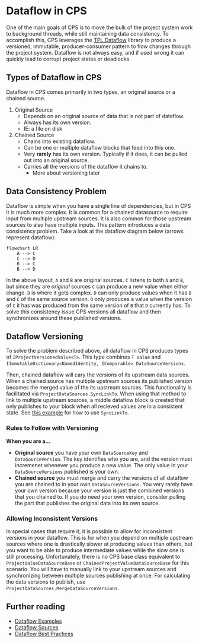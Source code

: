 # Dataflow in CPS

One of the main goals of CPS is to move the bulk of the project system work to background threads,
while still maintaining data consistency. To accomplish this, CPS leverages the [TPL.Dataflow](https://learn.microsoft.com/dotnet/standard/parallel-programming/dataflow-task-parallel-library)
library to produce a versioned, immutable, producer-consumer pattern to flow changes through the
project system. Dataflow is not always easy, and if used wrong it can quickly lead to corrupt
project states or deadlocks.

## Types of Dataflow in CPS

Dataflow in CPS comes primarily in two types, an original source or a chained source.

1. Original Source
   * Depends on an original source of data that is not part of dataflow.
   * Always has its own version.
   * IE: a file on disk
2. Chained Source
   * Chains into existing dataflow.
   * Can be one or multiple dataflow blocks that feed into this one.
   * Very __rarely__ has its own version. Typically if it does, it can
     be pulled out into an original source.
   * Carries all the versions of the dataflow it chains to.
     * More about versioning later

## Data Consistency Problem

Dataflow is simple when you have a single line of dependencies, but in CPS it is much more complex.
It is common for a chained datasource to require input from multiple upstream sources. It is also
common for those upstream sources to also have multiple inputs. This pattern introduces a data
consistency problem. Take a look at the dataflow diagram below (arrows represent dataflow):

```mermaid
flowchart LR
    A --> C
    C --> D
    B --> C
    B --> D
```

In the above layout, `A` and `B` are original sources. `C` listens to both `A` and `B`, but since
they are _original_ sources `C` can produce a new value when either change. `D` is where it gets
complex. `D` can only produce values when it has `B` and `C` of the same source version. `D` only
produces a value when the version of `C` it has was produced from the same version of `B` that
`D` currently has. To solve this consistency issue CPS versions all dataflow and then synchronizes
around these published versions.

## Dataflow Versioning

To solve the problem described above, all dataflow in CPS produces types of `IProjectVersionedValue<T>`.
This type combines `T Value` and `IImmutableDictionary<NamedIdentity, IComparable> DataSourceVersions`.

Then, chained dataflow will cary the versions of its upstream data sources. When a chained source has
multiple upstream sources its published version becomes the merged value of the its upstream sources.
This functionality is facilitated via `ProjectDataSources.SyncLinkTo`. When using that method to link
to multiple upstream sources, a middle dataflow block is created that only publishes to your block when
all recieved values are in a consistent state. See [this example](../extensibility/dataflow_example.md#chained-data-source-multiple-sources)
for how to use `SyncLinkTo`.

### Rules to Follow with Versioning

__When you are a...__
* __Original source__ you have your own `DataSourceKey` and `DataSourceVersion`. The key
  identifies who you are, and the version must incremenet whenever you produce a new value.
  The only value in your `DataSourceVersions` published is your own.
* __Chained source__ you must merge and carry the versions of all dataflow you are chained
  to in your own `DataSourceVersions`. You very rarely have your own version because your
  version is just the combined versions that you chained to. If you do need your own version,
  consider pulling the part that publishes the original data into its own source.

### Allowing Inconsistent Versions

In special cases that require it, it is possible to allow for inconsistent versions in your dataflow.
This is for when you depend on multiple upstream sources where one is drastically slower at producing
values than others, but you want to be able to produce intermediate values while the slow one is still
processing. Unfortunately, there is no CPS base class equivalent to `ProjectValueDataSourceBase` or
`ChainedProjectValueDataSourceBase` for this scenario. You will have to manually link to your upstream
sources and synchronizing between multiple sources publishing at once. For calculating the data versions
to publish, use `ProjectDataSources.MergeDataSourceVersions`.

## Further reading

- [Dataflow Examples](../extensibility/dataflow_example.md)
- [Dataflow Sources](../extensibility/dataflow_sources.md)
- [Dataflow Best Practices](../extensibility/dataflow_best_practices.md)
